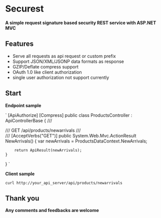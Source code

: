 # Securest #
**A simple request signature based security REST service with ASP.NET MVC**

## Features ##

- Serve all requests as api request or custom prefix
- Support JSON/XML/JSONP data formats as response
- GZIP/Deflate compress support
- OAuth 1.0 like client authorization
- single user authorization not support currently

## Start ##

**Endpoint sample**

`
[ApiAuthorize]
[Compress]
public class ProductsController : ApiControllerBase
{
    /// <summary>
    /// GET /api/products/newarrivals
    /// </summary>
    /// <returns></returns>
    [AcceptVerbs("GET")]
    public System.Web.Mvc.ActionResult NewArrivals()
    {
        var newArrivals = ProductsDataContext.NewArrivals;

        return ApiResult(newArrivals);
    }
}
`

**Client sample**

`curl http://your_api_server/api/products/newarrivals`

## Thank you ##

**Any comments and feedbacks are welcome**